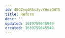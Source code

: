 ```yaml
---
id: 4EGZvqdRAs3yvYHoiGWT5
title: Reform
desc: ''
updated: 1639759645940
created: 1639759645940
---
```


